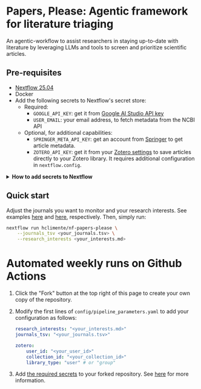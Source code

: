 # Papers, Please: Agentic framework for literature triaging

An agentic-workflow to assist researchers in staying up-to-date with literature by leveraging LLMs and tools to screen and prioritize scientific articles.

## Pre-requisites

- [Nextflow 25.04](https://www.nextflow.io/)
- Docker
- Add the following secrets to Nextflow's secret store:
    - Required:
        - `GOOGLE_API_KEY`: get it from [Google AI Studio API key](https://aistudio.google.com/app/api-keys)
        - `USER_EMAIL`: your email address, to fetch metadata from the NCBI API
    - Optional, for additional capabilities:
        - `SPRINGER_META_API_KEY`: get an account from [Springer](https://dev.springernature.com/) to get article metadata.
        - `ZOTERO_API_KEY`: get it from your [Zotero settings](https://www.zotero.org/settings/keys) to save articles directly to your Zotero library. It requires additional configuration in `nextflow.config`.

<details>

<summary><strong>How to add secrets to Nextflow</strong></summary>

```bash
nextflow secrets set GOOGLE_API_KEY "<YOUR_GOOGLE_AI_STUDIO_KEY>"
```

</details>

## Quick start

Adjust the journals you want to monitor and your research interests. See examples [here](config/journals.tsv) and [here](config/research_interests.md), respectively. Then, simply run:

```bash
nextflow run hclimente/nf-papers-please \
    --journals_tsv <your_journals.tsv> \
    --research_interests <your_interests.md>
```

# Automated weekly runs on Github Actions

1. Click the "Fork" button at the top right of this page to create your own copy of the repository.
1. Modify the first lines of `config/pipeline_parameters.yaml` to add your configuration as follows:

    ```yaml
    research_interests: "<your_interests.md>"
    journals_tsv: "<your_journals.tsv>"

    zotero:
        user_id: "<your_user_id>"
        collection_id: "<your_collection_id>"
        library_type: "user" # or "group"
    ```

1. Add [the required secrets](#pre-requisites) to your forked repository. See [here](https://docs.github.com/en/actions/how-tos/write-workflows/choose-what-workflows-do/use-secrets#creating-secrets-for-a-repository) for more information.
